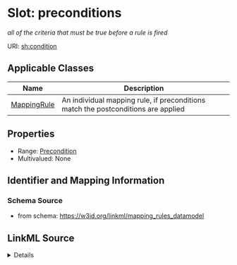 # Slot: preconditions
_all of the criteria that must be true before a rule is fired_


URI: [sh:condition](https://w3id.org/shacl/condition)



<!-- no inheritance hierarchy -->




## Applicable Classes

| Name | Description |
| --- | --- |
[MappingRule](MappingRule.md) | An individual mapping rule, if preconditions match the postconditions are applied






## Properties

* Range: [Precondition](Precondition.md)
* Multivalued: None







## Identifier and Mapping Information







### Schema Source


* from schema: https://w3id.org/linkml/mapping_rules_datamodel




## LinkML Source

<details>
```yaml
name: preconditions
description: all of the criteria that must be true before a rule is fired
from_schema: https://w3id.org/linkml/mapping_rules_datamodel
rank: 1000
slot_uri: sh:condition
alias: preconditions
owner: MappingRule
domain_of:
- MappingRule
range: Precondition

```
</details>
